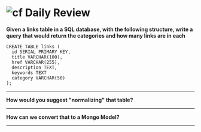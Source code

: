 ![cf](http://i.imgur.com/7v5ASc8.png) Daily Review
==================================================

**Given a links table in a SQL database, with the following structure, write a query that would return the categories and how many links are in each**
```
CREATE TABLE links (
  id SERIAL PRIMARY KEY,
  title VARCHAR(100),
  href VARCHAR(255),
  description TEXT,
  keywords TEXT
  category VARCHAR(50)
);
```

---

**How would you suggest "normalizing" that table?**

---

**How can we convert that to a Mongo Model?**

---



